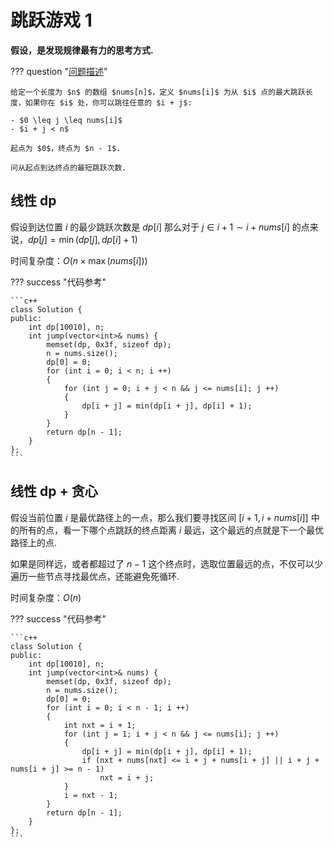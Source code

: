 # 跳跃游戏 1

**假设，是发现规律最有力的思考方式.**

??? question "[问题描述](https://leetcode.cn/problems/jump-game-ii/description/)"

    给定一个长度为 $n$ 的数组 $nums[n]$，定义 $nums[i]$ 为从 $i$ 点的最大跳跃长度，如果你在 $i$ 处，你可以跳往任意的 $i + j$:

    - $0 \leq j \leq nums[i]$
    - $i + j < n$

    起点为 $0$，终点为 $n - 1$.

    问从起点到达终点的最短跳跃次数.

## 线性 dp

假设到达位置 $i$ 的最少跳跃次数是 $dp[i]$ 那么对于 $j \in i + 1 \sim i + nums[i]$ 的点来说，$dp[j] = \min(dp[j], dp[i] + 1)$

时间复杂度：$O(n \times \max(nums[i]))$

??? success "代码参考"

    ```c++
    class Solution {
    public:
        int dp[10010], n;
        int jump(vector<int>& nums) {
            memset(dp, 0x3f, sizeof dp);
            n = nums.size();
            dp[0] = 0;
            for (int i = 0; i < n; i ++)
            {
                for (int j = 0; i + j < n && j <= nums[i]; j ++)
                {
                    dp[i + j] = min(dp[i + j], dp[i] + 1);
                }
            }
            return dp[n - 1];
        }
    };
    ```

## 线性 dp + 贪心

假设当前位置 $i$ 是最优路径上的一点，那么我们要寻找区间 $[i + 1, i + nums[i]]$ 中的所有的点，看一下哪个点跳跃的终点距离 $i$ 最远，这个最远的点就是下一个最优路径上的点.

如果是同样远，或者都超过了 $n - 1$ 这个终点时，选取位置最远的点，不仅可以少遍历一些节点寻找最优点，还能避免死循环.

时间复杂度：$O(n)$

??? success "代码参考"

    ```c++
    class Solution {
    public:
        int dp[10010], n;
        int jump(vector<int>& nums) {
            memset(dp, 0x3f, sizeof dp);
            n = nums.size();
            dp[0] = 0;
            for (int i = 0; i < n - 1; i ++)
            {
                int nxt = i + 1;
                for (int j = 1; i + j < n && j <= nums[i]; j ++)
                {
                    dp[i + j] = min(dp[i + j], dp[i] + 1);
                    if (nxt + nums[nxt] <= i + j + nums[i + j] || i + j + nums[i + j] >= n - 1) 
                        nxt = i + j;
                }
                i = nxt - 1;
            }
            return dp[n - 1];
        }
    };
    ```